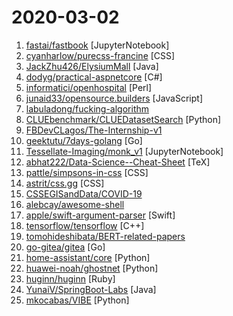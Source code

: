# 2020-03-02

1. [fastai/fastbook](https://github.com/fastai/fastbook "Draft of the fastai book") [JupyterNotebook]
2. [cyanharlow/purecss-francine](https://github.com/cyanharlow/purecss-francine "HTML/CSS drawing in the style of an 18th-century oil painting. Hand-coded entirely in HTML & CSS.") [CSS]
3. [JackZhu426/ElysiumMall](https://github.com/JackZhu426/ElysiumMall "My Own Online Mall Project Using SpringBoot") [Java]
4. [dodyg/practical-aspnetcore](https://github.com/dodyg/practical-aspnetcore "Practical samples of aspnet core 2.1, 2.2, 3.0 and 3.1 projects you can use. Readme contains explanations on all projects.") [C#]
5. [informatici/openhospital](https://github.com/informatici/openhospital "Open Hospital is a free and open source software for healthcare data management. This repository is used to build its portable releases.") [Perl]
6. [junaid33/opensource.builders](https://github.com/junaid33/opensource.builders "Find open-source alternatives") [JavaScript]
7. [labuladong/fucking-algorithm](https://github.com/labuladong/fucking-algorithm "手把手撕LeetCode题目，扒各种算法套路的裤子，not only how，but also why. English version supported!") 
8. [CLUEbenchmark/CLUEDatasetSearch](https://github.com/CLUEbenchmark/CLUEDatasetSearch "搜索所有中文NLP数据集，附常用英文NLP数据集") [Python]
9. [FBDevCLagos/The-Internship-v1](https://github.com/FBDevCLagos/The-Internship-v1 "That is the vision of the DevC Lagos: “The Internship v1”. The program is a DevC Lagos initiative where Project Managers, Developers, and DevOps specialists are taken through a 13 week period where they build 10 real-world software products distributed into 10 teams. These products could be Enterprise Apps, SaaS, Libraries or Utilities for “real…") 
10. [geektutu/7days-golang](https://github.com/geektutu/7days-golang "7 days golang apps from scratch (web framework Gee, distributed cache GeeCache, object relational mapping ORM framework GeeORM etc) 7天用Go动手写/从零实现系列") [Go]
11. [Tessellate-Imaging/monk_v1](https://github.com/Tessellate-Imaging/monk_v1 "Monk is a low code Deep Learning tool and a unified wrapper for Computer Vision.") [JupyterNotebook]
12. [abhat222/Data-Science--Cheat-Sheet](https://github.com/abhat222/Data-Science--Cheat-Sheet "Cheat Sheets") [TeX]
13. [pattle/simpsons-in-css](https://github.com/pattle/simpsons-in-css "Simpsons characters in CSS") [CSS]
14. [astrit/css.gg](https://github.com/astrit/css.gg "500+ CSS Icons. Customizable, Retina Ready with API & NPM") [CSS]
15. [CSSEGISandData/COVID-19](https://github.com/CSSEGISandData/COVID-19 "Novel Coronavirus (COVID-19) Cases, provided by JHU CSSE") 
16. [alebcay/awesome-shell](https://github.com/alebcay/awesome-shell "A curated list of awesome command-line frameworks, toolkits, guides and gizmos. Inspired by awesome-php.") 
17. [apple/swift-argument-parser](https://github.com/apple/swift-argument-parser "Straightforward, type-safe argument parsing for Swift") [Swift]
18. [tensorflow/tensorflow](https://github.com/tensorflow/tensorflow "An Open Source Machine Learning Framework for Everyone") [C++]
19. [tomohideshibata/BERT-related-papers](https://github.com/tomohideshibata/BERT-related-papers "BERT-related papers") 
20. [go-gitea/gitea](https://github.com/go-gitea/gitea "Git with a cup of tea, painless self-hosted git service") [Go]
21. [home-assistant/core](https://github.com/home-assistant/core "🏡 Open source home automation that puts local control and privacy first") [Python]
22. [huawei-noah/ghostnet](https://github.com/huawei-noah/ghostnet "[CVPR2020] Surpassing MobileNetV3: GhostNet: More Features from Cheap Operations") [Python]
23. [huginn/huginn](https://github.com/huginn/huginn "Create agents that monitor and act on your behalf. Your agents are standing by!") [Ruby]
24. [YunaiV/SpringBoot-Labs](https://github.com/YunaiV/SpringBoot-Labs "Spring Boot 2.X 专栏更新完毕，Spring Cloud & Spring Cloud Alibaba 2.X 专栏更新中 。欢迎胖友 Star 一波") [Java]
25. [mkocabas/VIBE](https://github.com/mkocabas/VIBE "Official implementation of CVPR2020 paper VIBE: Video Inference for Human Body Pose and Shape Estimation") [Python]

